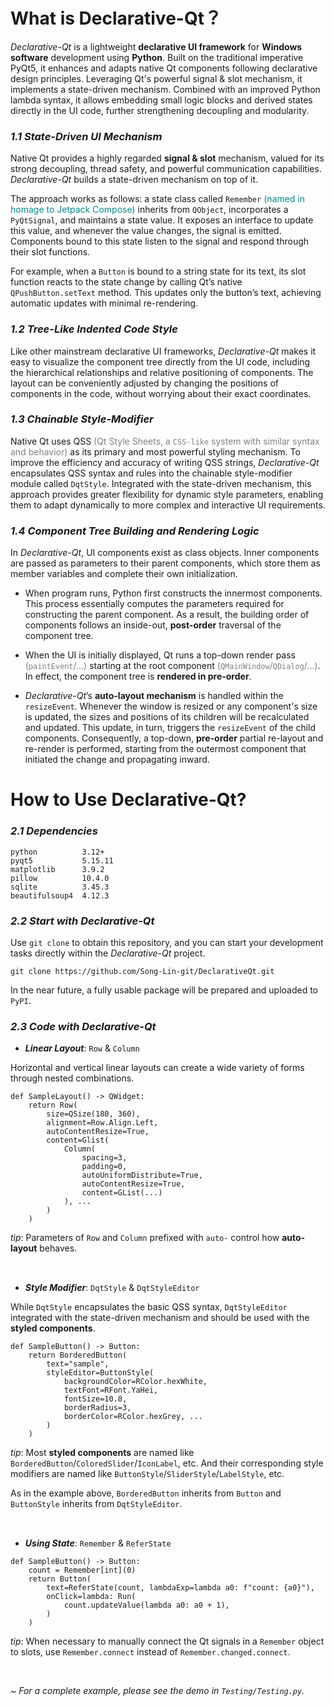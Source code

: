 # What is Declarative-Qt？

*Declarative-Qt* is a lightweight **declarative UI framework** for **Windows software** development using **Python**.
Built on the traditional imperative PyQt5, it enhances and adapts native Qt components following declarative design
principles.
Leveraging Qt's powerful signal & slot mechanism, it implements a state-driven mechanism.
Combined with an improved Python lambda syntax, it allows embedding small logic blocks and derived states directly in
the UI code, further strengthening decoupling and modularity.

### ***1.1 State-Driven UI Mechanism***

Native Qt provides a highly regarded **signal & slot** mechanism,
valued for its strong decoupling, thread safety, and powerful communication capabilities.
*Declarative-Qt* builds a state-driven mechanism on top of it.

The approach works as follows: a state class called `Remember`
<span style="color:darkcyan">(named in homage to Jetpack Compose)</span>
inherits from `QObject`, incorporates a `PyQtSignal`, and maintains a state value.
It exposes an interface to update this value, and whenever the value changes, the signal is emitted.
Components bound to this state listen to the signal and respond through their slot functions.

For example, when a `Button` is bound to a string state for its text,
its slot function reacts to the state change by calling Qt’s native `QPushButton.setText` method.
This updates only the button’s text, achieving automatic updates with minimal re-rendering.

### ***1.2 Tree-Like Indented Code Style***

Like other mainstream declarative UI frameworks,
*Declarative-Qt* makes it easy to visualize the component tree directly from the UI code,
including the hierarchical relationships and relative positioning of components.
The layout can be conveniently adjusted by changing the positions of components in the code,
without worrying about their exact coordinates.

### ***1.3 Chainable Style-Modifier***

Native Qt uses QSS
<span style="color:grey">(Qt Style Sheets, a `CSS-like` system with similar syntax and behavior)</span>
as its primary and most powerful styling mechanism.
To improve the efficiency and accuracy of writing QSS strings,
*Declarative-Qt* encapsulates QSS syntax and rules into the chainable style-modifier module called `DqtStyle`.
Integrated with the state-driven mechanism,
this approach provides greater flexibility for dynamic style parameters,
enabling them to adapt dynamically to more complex and interactive UI requirements.

### ***1.4 Component Tree Building and Rendering Logic***

In *Declarative-Qt*, UI components exist as class objects.
Inner components are passed as parameters to their parent components, which store them as member variables and complete
their own initialization.

- When program runs, Python first constructs the innermost components.
  This process essentially computes the parameters required for constructing the parent component.
  As a result, the building order of components follows an inside-out, **post-order** traversal of the component tree.

- When the UI is initially displayed, Qt runs a top-down render pass
  <span style="color:grey">(`paintEvent`/...)</span> starting at the root component
  <span style="color:grey">(`QMainWindow`/`QDialog`/...)</span>.
  In effect, the component tree is **rendered in pre-order**.

- *Declarative-Qt*’s **auto-layout mechanism** is handled within the `resizeEvent`.
  Whenever the window is resized or any component's size is updated,
  the sizes and positions of its children will be recalculated and updated.
  This update, in turn, triggers the `resizeEvent` of the child components.
  Consequently, a top-down, **pre-order** partial re-layout and re-render is performed,
  starting from the outermost component that initiated the change and propagating inward.

# How to Use Declarative-Qt?

### ***2.1 Dependencies***

```text
python          3.12+
pyqt5           5.15.11
matplotlib      3.9.2
pillow          10.4.0
sqlite          3.45.3
beautifulsoup4  4.12.3
```

### ***2.2 Start with Declarative-Qt***

Use `git clone` to obtain this repository, and you can start your development tasks directly within the *Declarative-Qt*
project.

```commandline
git clone https://github.com/Song-Lin-git/DeclarativeQt.git
```

In the near future, a fully usable package will be prepared and uploaded to `PyPI`.

### ***2.3 Code with Declarative-Qt***

- ***Linear Layout***: `Row` & `Column`

Horizontal and vertical linear layouts can create a wide variety of forms through nested combinations.

```text
def SampleLayout() -> QWidget:
    return Row(
        size=QSize(180, 360),
        alignment=Row.Align.Left,
        autoContentResize=True,
        content=Glist(
            Column(
                spacing=3,
                padding=0,
                autoUniformDistribute=True,
                autoContentResize=True,
                content=GList(...)
            ), ...
        )
    )
```

*tip*: Parameters of `Row` and `Column` prefixed with `auto-` control how **auto-layout** behaves.

<div><img src="https://placehold.co/5000x1/dddddd/dddddd" height="1"></div>

<br />

- ***Style Modifier***: `DqtStyle` & `DqtStyleEditor`

While `DqtStyle` encapsulates the basic QSS syntax, `DqtStyleEditor` integrated with the state-driven mechanism
and should be used with the **styled components**.

```text
def SampleButton() -> Button:
    return BorderedButton(
        text="sample",
        styleEditor=ButtonStyle(
            backgroundColor=RColor.hexWhite,
            textFont=RFont.YaHei,
            fontSize=10.8,
            borderRadius=3,
            borderColor=RColor.hexGrey, ...
        )
    )
```

*tip*: Most **styled components** are named like `BorderedButton`/`ColoredSlider`/`IconLabel`, etc.
And their corresponding style modifiers are named like `ButtonStyle`/`SliderStyle`/`LabelStyle`, etc.

As in the example above, `BorderedButton` inherits from `Button` and `ButtonStyle` inherits from `DqtStyleEditor`.

<div><img src="https://placehold.co/5000x1/dddddd/dddddd" height="1"></div>

<br />

- ***Using State***: `Remember` & `ReferState`

```text
def SampleButton() -> Button:
    count = Remember[int](0)
    return Button(
        text=ReferState(count, lambdaExp=lambda a0: f"count: {a0}"),
        onClick=lambda: Run(
            count.updateValue(lambda a0: a0 + 1),
        )
    )
```

*tip*: When necessary to manually connect the Qt signals in a `Remember` object to slots,
use `Remember.connect` instead of `Remember.changed.connect`.

<br />

*~ For a complete example, please see the demo in `Testing/Testing.py`.*
